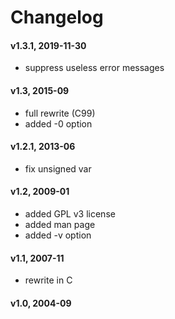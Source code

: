 # Changelog


#### v1.3.1, 2019-11-30

 - suppress useless error messages

#### v1.3, 2015-09

 - full rewrite (C99)
 - added -0 option

#### v1.2.1, 2013-06

 - fix unsigned var

#### v1.2, 2009-01

 - added GPL v3 license
 - added man page
 - added -v option

#### v1.1, 2007-11

 - rewrite in C

#### v1.0, 2004-09

